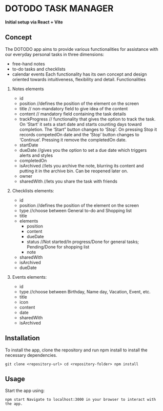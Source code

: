 # DOTODO TASK MANAGER

**Initial setup via React + Vite**

## Concept

The DOTODO app aims to provide various functionalities for assistance with our everyday personal tasks in three dimensions: 
-	free-hand notes 
-	to-do tasks and checklists
-	calendar events
Each functionality has its own concept and design oriented towards intuitiveness, flexibility and detail. 
Functionalities
1. Notes elements
   - id
   - position           //defines the position of the element on the screen
   - title              // non-mandatory field to give idea of the content
   - content            // mandatory field containing the task details
   - trackProgress      // functionality that gives the option to track the task. On ‘Start’ it sets a start date and starts counting days toward                                              completion. The ‘Start” button changes to ‘Stop’. On pressing Stop it records competedOn date and the ‘Stop’ button                                                 changes to ‘Continue’. Pressing it remove the completedOn date.
   - startDate
   - dueDate            //gives you the option to set a due date which triggers alerts and styles
   - completedOn
   - isArchived         //lets you archive the note, blurring its content and putting it in the archive bin. Can be reopened later on.
   - owner
   - sharedWith         //lets you share the task with friends 

2. Checklists elements:
   - id
   - position            //defines the position of the element on the screen
   - type                //choose between General to-do and Shopping list
   - title
   - elements
      - position
      - content
      - dueDate
      - status        //Not started/In progress/Done for general tasks; Pending/Done for shopping list
      - note
   - sharedWith
   - isArchived
   - dueDate

3. Events elements:
   - id
   - type                //choose between Birthday, Name day, Vacation, Event, etc.
   - title
   - icon
   - content
   - date
   - sharedWith
   - isArchived


## Installation
To install the app, clone the repository and run npm install to install the necessary dependencies.

``git clone <repository-url>
cd <repository-folder>
npm install``

## Usage
Start the app using:

``npm start
Navigate to localhost:3000 in your browser to interact with the app.``
